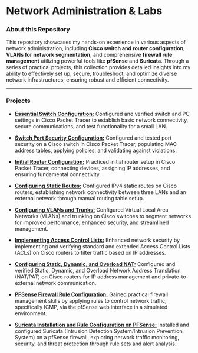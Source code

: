 # Network Administration & Labs

### About this Repository

This repository showcases my hands-on experience in various aspects of network administration, including **Cisco switch and router configuration**, **VLANs for network segmentation**, and comprehensive **firewall rule management** utilizing powerful tools like **pfSense** and **Suricata**. Through a series of practical projects, this collection provides detailed insights into my ability to effectively set up, secure, troubleshoot, and optimize diverse network infrastructures, ensuring robust and efficient connectivity.

---

### Projects 

* [**Essential Switch Configuration:**](https://github.com/iagsalazar1-cs/Network-Administration-and-Labs/tree/main/01-Essential-Switch-Configuration) Configured and verified switch and PC settings in Cisco Packet Tracer to establish basic network connectivity, secure communications, and test functionality for a small LAN. 

* [**Switch Port Security Configuration:**](https://www.google.com/search?q=https://github.com/iagsalazar1-cs/Network-Administration-and-Labs/tree/main/02-Switch-Port-Security-Configuration) Configured and tested port security on a Cisco switch in Cisco Packet Tracer, populating MAC address tables, applying policies, and validating against violations. 

* [**Initial Router Configuration:**](https://www.google.com/search?q=https://github.com/iagsalazar1-cs/Network-Administration-and-Labs/tree/main/03-Initial-Router-Configuration) Practiced initial router setup in Cisco Packet Tracer, connecting devices, assigning IP addresses, and ensuring fundamental connectivity.

* [**Configuring Static Routes:**](https://www.google.com/search?q=https://github.com/iagsalazar1-cs/Network-Administration-and-Labs/tree/main/04-Configuring-Static-Routes) Configured IPv4 static routes on Cisco routers, establishing network connectivity between three LANs and an external network through manual routing table setup.

* [**Configuring VLANs and Trunks:**](https://www.google.com/search?q=https://github.com/iagsalazar1-cs/Network-Administration-and-Labs/tree/main/05-Configuring-VLANs-and-Trunks) Configured Virtual Local Area Networks (VLANs) and trunking on Cisco switches to segment networks for improved performance, enhanced security, and streamlined management. 

* [**Implementing Access Control Lists:**](https://www.google.com/search?q=https://github.com/iagsalazar1-cs/Network-Administration-and-Labs/tree/main/06-Implementing-Access-Control-Lists) Enhanced network security by implementing and verifying standard and extended Access Control Lists (ACLs) on Cisco routers to filter traffic based on IP addresses.

* [**Configuring Static, Dynamic, and Overload NAT:**](https://www.google.com/search?q=https://github.com/iagsalazar1-cs/Network-Administration-and-Labs/tree/main/07-Configuring-Static-Dynamic-Overload-NAT) Configured and verified Static, Dynamic, and Overload Network Address Translation (NAT/PAT) on Cisco routers for IP address management and private-to-external network communication.

* [**PFSense Firewall Rule Configuration:**](https://www.google.com/search?q=https://github.com/iagsalazar1-cs/Network-Administration-and-Labs/tree/main/08-PFSense-Firewall-Rule-Configuration) Gained practical firewall management skills by applying rules to control network traffic, specifically ICMP, via the pfSense web interface in a simulated environment.

* [**Suricata Installation and Rule Configuration on PFSense:**](https://www.google.com/search?q=https://github.com/iagsalazar1-cs/Network-Administration-and-Labs/tree/main/09-Suricata-Installation-and-Rule-Configuration-on-PFSense) Installed and configured Suricata (Intrusion Detection System/Intrusion Prevention System) on a pfSense firewall, exploring network traffic monitoring, security, and threat protection through rule sets and alert analysis.
